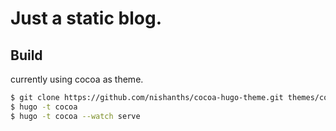 # Just a static blog.

## Build

currently using cocoa as theme.

``` bash
$ git clone https://github.com/nishanths/cocoa-hugo-theme.git themes/cocoa
$ hugo -t cocoa
$ hugo -t cocoa --watch serve
```